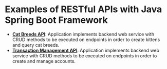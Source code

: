 # Examples of RESTful APIs with Java Spring Boot Framework

- <a href="https://github.com/sauravdwivedi/Microservices/tree/main/Java/cat-breeds-api">**Cat Breeds API**</a>: Application implements backend web service with CRUD methods to be executed on endpoints in order to create kittens and query cat breeds.
- <a href="https://github.com/sauravdwivedi/Microservices/tree/main/Java/transaction-management">**Transaction Management API**</a>: Application implements backend web service with CRUD methods to be executed on endpoints in order to create and manage accounts.